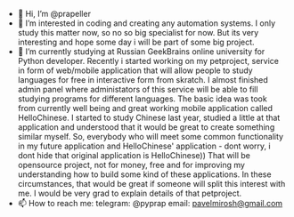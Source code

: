 - 👋 Hi, I’m @prapeller
- 👀 I’m interested in coding and creating any automation systems. I only study this matter now, so no so big specialist for now. 
But its very interesting and hope some day i will be part of some big project.
- 🌱 I’m currently studying at Russian GeekBrains online university for Python developer. 
Recently i started working on my petproject, service in form of web/mobile application that will allow people to study languages for free in interactive form from skratch.
I almost finished admin panel where administators of this service will be able to fill studying programs for different languages. 
The basic idea was took from currently well being and great working mobile application called HelloChinese. I started to study Chinese last year, studied a little at that application and understood that it would be great to create something similar myself.
So, everybody who will meet some common functionality in my future application and HelloChinese' application - dont worry, i dont hide that original application is HelloChinese))
That will be opensource project, not for money, free and for improving my understanding how to build some kind of these applications.
In these circumstances, that would be great if someone will split this interest with me. I would be very grad to explain details of that petproject.
- 📫 How to reach me:
telegram: @pyprap
email: pavelmirosh@gmail.com

<!---
prapeller/prapeller is a ✨ special ✨ repository because its `README.md` (this file) appears on your GitHub profile.
You can click the Preview link to take a look at your changes.
--->
